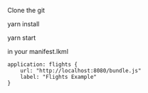 Clone the git

yarn install 

yarn start

in your manifest.lkml

```
application: flights {
    url: "http://localhost:8080/bundle.js"
    label: "Flights Example"
}
```
